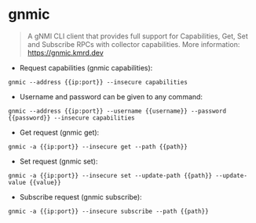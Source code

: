 # gnmic

> A gNMI CLI client that provides full support for Capabilities, Get, Set and Subscribe RPCs with collector capabilities.
> More information: <https://gnmic.kmrd.dev>

- Request capabilities (gnmic capabilities):

`gnmic --address {{ip:port}} --insecure capabilities`

- Username and password can be given to any command:

`gnmic --address {{ip:port}} --username {{username}} --password {{password}} --insecure capabilities`

- Get request (gnmic get):

`gnmic -a {{ip:port}} --insecure get --path {{path}}`

- Set request (gnmic set):

`gnmic -a {{ip:port}} --insecure set --update-path {{path}} --update-value {{value}}`

- Subscribe request (gnmic subscribe):

`gnmic -a {{ip:port}} --insecure subscribe --path {{path}}`